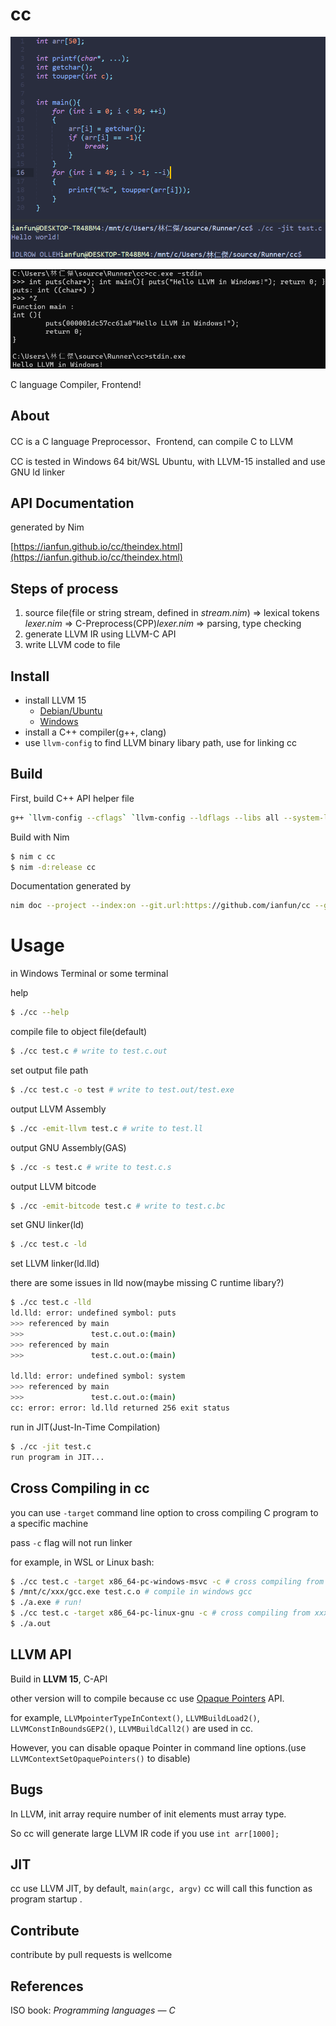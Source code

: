 # cc

![](screenshots5.png)

![](screenshots3.png)

C language Compiler, Frontend!

## About

CC is a C language Preprocessor、Frontend, can compile C to LLVM

CC is tested in Windows 64 bit/WSL Ubuntu, with LLVM-15 installed and use GNU ld linker

## API Documentation

generated by Nim

[https://ianfun.github.io/cc/theindex.html](https://ianfun.github.io/cc/theindex.html)

## Steps of process

1. source file(file or string stream, defined in *stream.nim*) => lexical tokens *lexer.nim* => C-Preprocess(CPP)*lexer.nim* => parsing, type checking
2. generate LLVM IR using LLVM-C API
3. write LLVM code to file

## Install

* install LLVM 15
  - [Debian/Ubuntu](https://apt.llvm.org/)
  - [Windows](https://github.com/llvm/llvm-project/releases)
* install a C++ compiler(g++, clang)
* use `llvm-config` to find LLVM binary libary path, use for linking cc

## Build

First, build C++ API helper file

```bash
g++ `llvm-config --cflags` `llvm-config --ldflags --libs all --system-libs` llvmAPI.cpp -c -o llvmAPI
```

Build with Nim

```bash
$ nim c cc
$ nim -d:release cc
```

Documentation generated by

```bash
nim doc --project --index:on --git.url:https://github.com/ianfun/cc --git.commit:master cc.nim
```
# Usage

in Windows Terminal or some terminal

help

```bash
$ ./cc --help
```

compile file to object file(default)

```bash
$ ./cc test.c # write to test.c.out
```

set output file path

```bash
$ ./cc test.c -o test # write to test.out/test.exe
```

output LLVM Assembly

```bash
$ ./cc -emit-llvm test.c # write to test.ll
```
output GNU Assembly(GAS)

```bash
$ ./cc -s test.c # write to test.c.s
```

output LLVM bitcode

```bash
$ ./cc -emit-bitcode test.c # write to test.c.bc
```

set GNU linker(ld)

```bash
$ ./cc test.c -ld
```

set LLVM linker(ld.lld)

there are some issues in lld now(maybe missing C runtime libary?)

```bash
$ ./cc test.c -lld
ld.lld: error: undefined symbol: puts                                                                                         
>>> referenced by main                                                                                                        
>>>               test.c.out.o:(main)                                                                                         
>>> referenced by main                                                                                                        
>>>               test.c.out.o:(main)                                                                                         
                                                                                                                              
ld.lld: error: undefined symbol: system                                                                                       
>>> referenced by main                                                                                                        
>>>               test.c.out.o:(main)                                                                                         
cc: error: error: ld.lld returned 256 exit status
```

run in JIT(Just-In-Time Compilation)

```bash
$ ./cc -jit test.c
run program in JIT...
```

## Cross Compiling in cc

you can use `-target` command line option to cross compiling C program to a specific machine

pass `-c` flag will not run linker

for example, in WSL or Linux bash:

```bash
$ ./cc test.c -target x86_64-pc-windows-msvc -c # cross compiling from x86_64-pc-linux-gnu to x86_64-pc-windows-msvc
$ /mnt/c/xxx/gcc.exe test.c.o # compile in windows gcc
$ ./a.exe # run!
$ ./cc test.c -target x86_64-pc-linux-gnu -c # cross compiling from xxx target to to x86_64-pc-linux-gnu
$ ./a.out
```

## LLVM API

Build in **LLVM 15**, C-API

other version will to compile because cc use [Opaque Pointers](https://llvm.org/docs/OpaquePointers.html) API.

for example, `LLVMpointerTypeInContext()`, `LLVMBuildLoad2()`, `LLVMConstInBoundsGEP2()`, `LLVMBuildCall2()` are used in cc.

However, you can disable opaque Pointer in command line options.(use `LLVMContextSetOpaquePointers()` to disable)

## Bugs

In LLVM, init array require number of init elements must array type.

So cc will generate large LLVM IR code if you use `int arr[1000];`

## JIT

cc use LLVM JIT, by default, `main(argc, argv)` cc will call this function as program startup .

## Contribute

contribute by pull requests is wellcome

## References

ISO book: *Programming languages — C*

